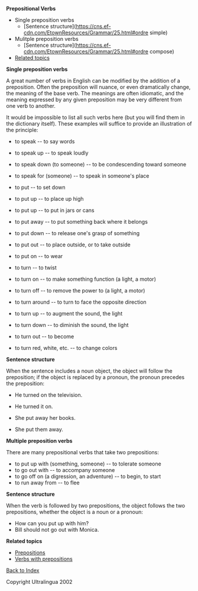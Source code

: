 **Prepositional Verbs**

- Single preposition verbs
  - [Sentence structure](https://cns.ef-cdn.com/EtownResources/Grammar/25.html#ordre simple)
- Mulitple preposition verbs
  - [Sentence structure](https://cns.ef-cdn.com/EtownResources/Grammar/25.html#ordre compose)
- [Related topics](https://cns.ef-cdn.com/EtownResources/Grammar/25.html#related)

 

 **Single preposition verbs**

A great number of verbs in English can be modified by the addition of a preposition. Often the preposition will nuance, or even dramatically change, the meaning of the base verb. The meanings are often idiomatic, and the meaning expressed by any given preposition may be very different from one verb to another.

It would be impossible to list all such verbs here (but you will find them in the dictionary itself). These examples will suffice to provide an illustration of the principle:

- to speak -- to say words
- to speak up -- to speak loudly
- to speak down (to someone) -- to be condescending toward someone
- to speak for (someone) -- to speak in someone's place

 

- to put -- to set down

- to put up -- to place up high

- to put up -- to put in jars or cans

- to put away -- to put something back where it belongs

- to put down -- to release one's grasp of something

- to put out -- to place outside, or to take outside

- to put on -- to wear

   

- to turn -- to twist

- to turn on -- to make something function (a light, a motor)

- to turn off -- to remove the power to (a light, a motor)

- to turn around -- to turn to face the opposite direction

- to turn up -- to augment the sound, the light

- to turn down -- to diminish the sound, the light

- to turn out -- to become

- to turn red, white, etc. -- to change colors

 **Sentence structure**

When the sentence includes a noun object, the object will follow the preposition; if the object is replaced by a pronoun, the pronoun precedes the preposition:

- He turned on the television.
- He turned it on.

 

- She put away her books.
- She put them away.

 

 **Multiple preposition verbs**

There are many prepositional verbs that take two prepositions:

- to put up with (something, someone) -- to tolerate someone
- to go out with -- to accompany someone
- to go off on (a digression, an adventure) -- to begin, to start
- to run away from -- to flee

 **Sentence structure**

When the verb is followed by two prepositions, the object follows the two prepositions, whether the object is a noun or a pronoun:

- How can you put up with him?
- Bill should not go out with Monica.

 

**Related topics**

- [Prepositions](https://cns.ef-cdn.com/EtownResources/Grammar/23.html)
- [Verbs with prepositions](https://cns.ef-cdn.com/EtownResources/Grammar/24.html)

[Back to Index](https://cns.ef-cdn.com/EtownResources/Grammar/EIndex.html)

Copyright Ultralingua 2002